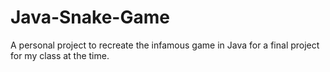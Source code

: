 # Java-Snake-Game
A personal project to recreate the infamous game in Java for a final project for my class at the time.
